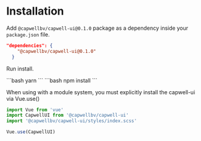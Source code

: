 # Installation

Add `@capwellbv/capwell-ui@0.1.0` package as a dependency inside your `package.json` file.

```json
"dependencies": {
    "@capwellbv/capwell-ui@0.1.0"
  }
```
Run install.

<code-group>
<code-block title="YARN">
```bash
yarn
```
</code-block>

<code-block title="NPM">
```bash
npm install
```
</code-block>
</code-group>

When using with a module system, you must explicitly install the capwell-ui via Vue.use()

```js
import Vue from 'vue'
import CapwellUI from '@capwellbv/capwell-ui'
import '@capwellbv/capwell-ui/styles/index.scss'

Vue.use(CapwellUI)
```